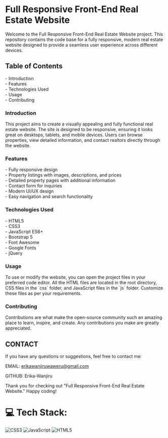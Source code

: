 <h1> Full Responsive Front-End Real Estate Website </h1>
<p> Welcome to the Full Responsive Front-End Real Estate Website project. This repository contains the code base for a fully responsive, modern real estate website designed to provide a seamless user experience across different devices. </p>

 <h2> Table of Contents </h2>
<p>
- Introduction <br>
- Features  <br>
- Technologies Used  <br>
- Usage  <br>
- Contributing  <br>
</p>
 
<h3> Introduction </h3>

<p> This project aims to create a visually appealing and fully functional real estate website. The site is designed to be responsive, ensuring it looks great on desktops, tablets, and mobile devices. Users can browse properties, view detailed information, and contact realtors directly through the website. </p>

<h3> Features </h3>
<p>
- Fully responsive design  <br>
- Property listings with images, descriptions, and prices  <br>
- Detailed property pages with additional information  <br>
- Contact form for inquiries  <br>
- Modern UI/UX design  <br>
- Easy navigation and search functionality  <br>
</p>

<h3> Technologies Used </h3>
<p>
- HTML5  <br>
- CSS3  <br>
- JavaScript ES6+  <br>
- Bootstrap 5  <br>
- Font Awesome  <br>
- Google Fonts  <br>
- jQuery  <br>
</p>

<h3> Usage </h3>

<p> To use or modify the website, you can open the project files in your preferred code editor. All the HTML files are located in the root directory, CSS files in the `css` folder, and JavaScript files in the `js` folder. Customize these files as per your requirements. </p>

<h3> Contributing </h3>

<p> Contributions are what make the open-source community such an amazing place to learn, inspire, and create. Any contributions you make are greatly appreciated. </p>

<h2> CONTACT </h2>
<p>
If you have any questions or suggestions, feel free to contact me:

EMAIL: erikawanjiruwaweru@gmail.com

GITHUB: Erika-Wanjiru

Thank you for checking out "Full Responsive Front-End  Real Estate Website." Happy coding!
</p>

# 💻 Tech Stack:
![CSS3](https://img.shields.io/badge/css3-%231572B6.svg?style=for-the-badge&logo=css3&logoColor=white) ![JavaScript](https://img.shields.io/badge/javascript-%23323330.svg?style=for-the-badge&logo=javascript&logoColor=%23F7DF1E) ![HTML5](https://img.shields.io/badge/html5-%23E34F26.svg?style=for-the-badge&logo=html5&logoColor=white)
